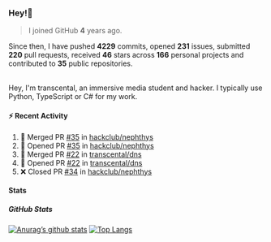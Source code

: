 ### Hey!👋
<!-- [![Banner](banner.png)](https://dillonb07.is-a.dev) -->


> I joined GitHub **4** years ago.

Since then, I have pushed **4229** commits, opened **231** issues, submitted **220** pull requests, received **46** stars across **166** personal projects and contributed to **35** public repositories.

<br>
Hey, I'm transcental, an immersive media student and hacker. I typically use Python, TypeScript or C# for my work.

<br>

#### :zap: Recent Activity

<!--START_SECTION:activity-->
1. 🎉 Merged PR [#35](https://github.com/hackclub/nephthys/pull/35) in [hackclub/nephthys](https://github.com/hackclub/nephthys)
2. 💪 Opened PR [#35](https://github.com/hackclub/nephthys/pull/35) in [hackclub/nephthys](https://github.com/hackclub/nephthys)
3. 🎉 Merged PR [#22](https://github.com/transcental/dns/pull/22) in [transcental/dns](https://github.com/transcental/dns)
4. 💪 Opened PR [#22](https://github.com/transcental/dns/pull/22) in [transcental/dns](https://github.com/transcental/dns)
5. ❌ Closed PR [#34](https://github.com/hackclub/nephthys/pull/34) in [hackclub/nephthys](https://github.com/hackclub/nephthys)
<!--END_SECTION:activity-->

#### Stats

##### GitHub Stats
[![Anurag’s github stats](https://github-readme-stats.vercel.app/api?username=transcental&show_icons=true&theme=radical)](https://github.com/transcental)
[![Top Langs](https://github-readme-stats.vercel.app/api/top-langs/?username=transcental&layout=compact&theme=radical)](https://github.com/transcental)
